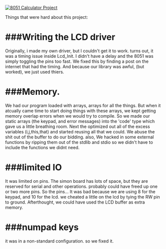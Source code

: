 
[![8051 Calculator Project](http://img.youtube.com/vi/Ecic768g3pA/0.jpg)](http://www.youtube.com/watch?v=Ecic768g3pA)

Things that were hard about this project:

###Writing the LCD driver
======
Originally, i made my own driver, but I couldn't get it to work.
turns out, it was a timing issue inside Lcd_Init. I didn't have a
delay and the 8051 was simply toggling the pins too fast.
We fixed this by finding a post on the internet that had the timing.
And because our library was awful, (but worked), we just used thiers.

###Memory.
======
We had our program loaded with arrays, arrays for all the things. But when it atcually came time
to start doing things with these arrays, we kept getting memory overlap errors when we would
try to compile. So we made our static arrays (the keypad, and error messages) into the 'code' type
which gave us a little breathing room. Next the optimized out all of the excess variables (i,j,this,that)
and started reusing all that we could. We abuse the shit out of the buffer to do our bidding.
also, We hacked in some external functions by ripping them out of the stdlib and stdio so we didn't have
to include the functions we didnt need.

###limited IO
======
It was limited on pins. The simon board has lots of space, but they are reserved for serial and other operations.
probably could have freed up one or two more pins. So the pins... It
was bad because we are using 8 for the keypad, and 10 for the lcd. we cheated a little on the lcd
by tying the RW pin to ground. Afterthought, we could have used the LCD buffer as extra memory.

###numpad keys
======
it was in a non-standard configuration. so we fixed it. 

